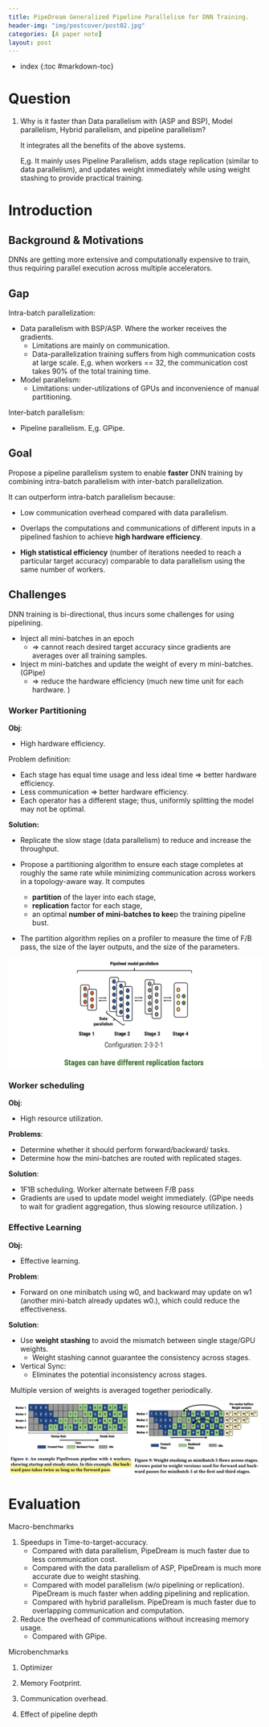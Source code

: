```yaml
---
title: PipeDream Generalized Pipeline Parallelism for DNN Training.
header-img: "img/postcover/post02.jpg"
categories: [A paper note]
layout: post
---
```


- index
{:toc #markdown-toc}


# Question

1. Why is it faster than Data parallelism with (ASP and BSP), Model parallelism, Hybrid parallelism, and pipeline parallelism?

   It integrates all the benefits of the above systems. 

   E,g. It mainly uses Pipeline Parallelism, adds stage replication (similar to data parallelism), and updates weight immediately while using weight stashing to provide practical training. 

# Introduction

## Background & Motivations

DNNs are getting more extensive and computationally expensive to train, thus requiring parallel execution across multiple accelerators. 

## Gap

Intra-batch parallelization: 

- Data parallelism with BSP/ASP. Where the worker receives the gradients. 
  - Limitations are mainly on communication. 
  - Data-parallelization training suffers from high communication costs at large scale. E,g. when workers == 32, the communication cost takes 90% of the total training time. 
- Model parallelism:
  - Limitations: under-utilizations of GPUs and inconvenience of manual partitioning. 

Inter-batch parallelism:

- Pipeline parallelism. E,g. GPipe.

## Goal

Propose a pipeline parallelism system to enable **faster** DNN training by combining intra-batch parallelism with inter-batch parallelization.

It can outperform intra-batch parallelism because:

- Low communication overhead compared with data parallelism.
- Overlaps the computations and communications of different inputs in a pipelined fashion to achieve **high hardware efficiency**.

- **High statistical efficiency** (number of iterations needed to reach a particular target accuracy) comparable to data parallelism using the same number of workers.

## Challenges

DNN training is bi-directional, thus incurs some challenges for using pipelining. 

- Inject all mini-batches in an epoch 
  - => cannot reach desired target accuracy since gradients are averages over all training samples. 
- Inject m mini-batches and update the weight of every m mini-batches. (GPipe) 
  - => reduce the hardware efficiency (much new time unit for each hardware. )

### Worker Partitioning

**Obj**:

- High hardware efficiency. 

Problem definition:

- Each stage has equal time usage and less ideal time => better hardware efficiency. 
- Less communication => better hardware efficiency.
- Each operator has a different stage; thus, uniformly splitting the model may not be optimal.

**Solution:**

- Replicate the slow stage (data parallelism) to reduce and increase the throughput. 
- Propose a partitioning algorithm to ensure each stage completes at roughly the same rate while minimizing communication across workers in a topology-aware way. It computes
  - **partition** of the layer into each stage, 
  - **replication** factor for each stage, 
  - an optimal **number of mini-batches to kee**p the training pipeline bust. 

- The partition algorithm replies on a profiler to measure the time of F/B pass, the size of the layer outputs, and the size of the parameters.

![image-20221109214352630](../../img/a_img_store/image-20221109214352630.png)

### Worker scheduling

**Obj**:

- High resource utilization.

**Problems**:

- Determine whether it should perform forward/backward/ tasks.
- Determine how the mini-batches are routed with replicated stages.

**Solution**:

- 1F1B scheduling. Worker alternate between F/B pass
- Gradients are used to update model weight immediately. (GPipe needs to wait for gradient aggregation, thus slowing resource utilization. )

### Effective Learning

**Obj:**

- Effective learning.

**Problem**:

- Forward on one minibatch using w0, and backward may update on w1 (another mini-batch already updates w0.), which could reduce the effectiveness. 

**Solution**:

- Use **weight stashing** to avoid the mismatch between single stage/GPU weights.
  - Weight stashing cannot guarantee the consistency across stages. 
- Vertical Sync:
  - Eliminates the potential inconsistency across stages.

​	Multiple version of weights is averaged together periodically. 

![image-20221109211601237](../../img/a_img_store/image-20221109211601237.png)

# Evaluation

Macro-benchmarks

1. Speedups in Time-to-target-accuracy.
   - Compared with data parallelism, PipeDream is much faster due to less communication cost.
   - Compared with the data parallelism of ASP, PipeDream is much more accurate due to weight stashing. 
   - Compared with model parallelism (w/o pipelining or replication). PipeDream is much faster when adding pipelining and replication. 
   - Compared with hybrid parallelism. PipeDream is much faster due to overlapping communication and computation. 
2. Reduce the overhead of communications without increasing memory usage.
   - Compared with GPipe. 

Microbenchmarks

1. Optimizer

2. Memory Footprint. 

3. Communication overhead. 

4. Effect of pipeline depth

   
